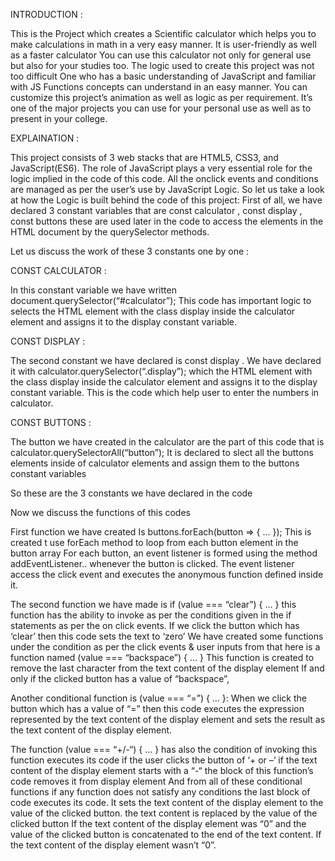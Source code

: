 INTRODUCTION :

This is the Project which creates a Scientific calculator which helps you to make calculations in math in a very easy manner. It is user-friendly as well as a faster calculator You can use this calculator 
not only for general use but also for your studies too. The logic used to create this project was not too difficult One who has a basic understanding of JavaScript and familiar with JS Functions concepts 
can understand in an easy manner. You can customize this project’s animation as well as logic as per requirement.
It’s one of the major projects you can use for your personal use as well as to present in your college.

EXPLAINATION :

This project consists of 3 web stacks that are HTML5, CSS3, and JavaScript(ES6). The role of JavaScript plays a very essential role for the logic implied in the code of this code. All the onclick events 
and conditions  are managed as per the user’s use by JavaScript Logic. So let us take a look at how the Logic is built behind the code of this project:
First of all, we have declared 3 constant variables that are const calculator , const display , const buttons these are used later in the code to access the elements in the HTML document by the querySelector
methods.

Let us discuss the work of these 3 constants one by one :

CONST CALCULATOR :

In this constant variable we have written document.querySelector(“#calculator”); This code has important logic to selects the HTML element with the class display inside the calculator element and assigns it to 
the display constant variable.

CONST DISPLAY :

The second constant we have declared is const display .
We have declared it with calculator.querySelector(“.display”); which the HTML element with the class display inside the calculator element and assigns it to the display constant variable.
This is the code which help user to enter the numbers in calculator.

CONST BUTTONS :

The button we have created in the calculator are the part of this code that is calculator.querySelectorAll(“button”);  It is declared to slect all the buttons elements inside of calculator elements and assign 
them to the buttons constant variables

So these are the 3 constants we have declared in the code

Now we discuss the functions of this codes

First function we have created Is buttons.forEach(button => { … });
This is created t use forEach method to loop from each button element in the button array
For each button, an event listener is formed using the method addEventListener..
whenever the button is clicked. The event listener access the click event and executes the anonymous function defined inside it.

The second function we have made is if (value === “clear”) { … }  this function has the ability to invoke as per the conditions given in the if statements as per the on click events.
If we click the button which has ‘clear’ then this code sets the text to ‘zero’
We have created some functions under the condition as per the click events & user inputs from that here is a function named (value === “backspace”) { … }
This function is created to remove the last character from the text content of the display element If and only if the clicked button has a value of “backspace”,

Another conditional function is (value === “=”) { … }:
When we click the button which has a value of “=” then this code executes the expression represented by the text content of the display element and sets the result as the text content of the display element.

The function (value === “+/-“) { … } has also the condition of invoking this function executes its code if the user clicks the button of ‘+ or –‘
if the text content of the display element starts with a “-“ the block of this function’s code removes it from display element
And from all of these conditional functions if any function does not satisfy any conditions the last block of code executes its code.
It sets the text content of the display element to the value of the clicked button.
the text content is replaced by the value of the clicked button If the text content of the display element was “0”
and the value of the clicked button is concatenated to the end of the text content. If the text content of the display element wasn’t “0”.
